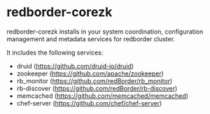 # redborder-corezk

redborder-corezk installs in your system coordination, configuration management and metadata services for redborder cluster. 

It includes the following services:

- druid (https://github.com/druid-io/druid)
- zookeeper (https://github.com/apache/zookeeper)
- rb_monitor (https://github.com/redBorder/rb_monitor)
- rb-discover (https://github.com/redBorder/rb-discover)
- memcached (https://github.com/memcached/memcached)
- chef-server (https://github.com/chef/chef-server)
